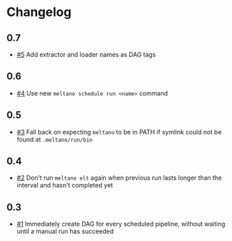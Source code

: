 # Changelog

## 0.7

- [#5](https://gitlab.com/meltano/files-airflow/-/issues/5) Add extractor and loader names as DAG tags

## 0.6

- [#4](https://gitlab.com/meltano/files-airflow/-/issues/4) Use new `meltano schedule run <name>` command

## 0.5

- [#3](https://gitlab.com/meltano/files-airflow/-/issues/3) Fall back on expecting `meltano` to be in PATH if symlink could not be found at `.meltano/run/bin`

## 0.4

- [#2](https://gitlab.com/meltano/files-airflow/-/issues/2) Don't run `meltano elt` again when previous run lasts longer than the interval and hasn't completed yet

## 0.3

- [#1](https://gitlab.com/meltano/files-airflow/-/issues/1) Immediately create DAG for every scheduled pipeline, without waiting until a manual run has succeeded
